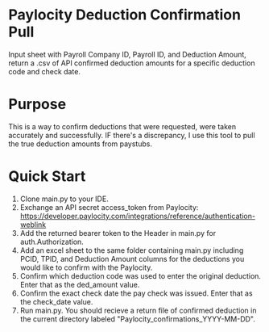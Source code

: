 # Paylocity Deduction Confirmation Pull
Input sheet with Payroll Company ID, Payroll ID, and Deduction Amount, return a .csv of API confirmed deduction amounts for a specific deduction code and check date. 

# Purpose
This is a way to confirm deductions that were requested, were taken accurately and successfully. IF there's a discrepancy, I use this tool to pull the true deduction amounts from paystubs.

# Quick Start
1. Clone main.py to your IDE.
2. Exchange an API secret access_token from Paylocity: https://developer.paylocity.com/integrations/reference/authentication-weblink
3. Add the returned bearer token to the Header in main.py for auth.Authorization.
4. Add an excel sheet to the same folder containing main.py including PCID, TPID, and Deduction Amount columns for the deductions you would like to confirm with the Paylocity.
5. Confirm which deduction code was used to enter the original deduction. Enter that as the ded_amount value.
6. Confirm the exact check date the pay check was issued. Enter that as the check_date value.
7. Run main.py. You should recieve a return file of confirmed deduction in the current directory labeled "Paylocity_confirmations_YYYY-MM-DD".
